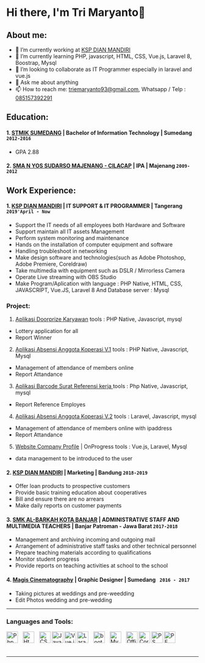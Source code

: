 # Hi there, I'm Tri Maryanto👋
## About me:
- 🔭 I’m currently working at [KSP DIAN MANDIRI](https://www.dianmandiri.id)
- 🌱 I’m currently learning PHP, javascript, HTML, CSS, Vue.js, Laravel 8, Boostrap, Mysql
- 👯 I’m looking to collaborate as IT Programmer especially in laravel and vue.js
- 💬 Ask me about anything
- 📫 How to reach me: triemaryanto93@gmail.com, Whatsapp / Telp : [085157392291](https://wa.me/085157392291)

## Education:

#### 1. [STMIK SUMEDANG](https://fti.unsap.ac.id/) | Bachelor of Information Technology | Sumedang `2012-2016`
   - GPA 2.88
   
 #### 2. [SMA N YOS SUDARSO MAJENANG - CILACAP](https://web.facebook.com/smayosma/?_rdc=1&_rdr) | IPA | Majenang `2009-2012`

## Work Experience:
#### 1. [KSP DIAN MANDIRI](https://www.dianmandiri.id) | IT SUPPORT & IT PROGRAMMER | Tangerang `2019'April - Now`
   - Support the IT needs of all employees both Hardware and Software
   - Support maintain all IT assets Management
   - Perform system monitoring and maintenance
   - Hands on the installation of computer equipment and software
   - Handling troubleshoot in networking 
   - Make design software and technologies(such as Adobe Photoshop, Adobe Premiere, Coreldraw)
   - Take multimedia with equipment such as DSLR / Mirrorless Camera
   - Operate Live streaming with OBS Studio
   - Make Program/Aplication with language : PHP Native, HTML, CSS, JAVASCRIPT, Vue.JS, Laravel 8 And Database server : Mysql
### Project:
   1. [Aplikasi Doorprize Karyawan](https://github.com/triemaryanto/doorprize)
    tools : PHP Native, Javascript, mysql
   - Lottery application for all
   - Report Winner
   2. [Aplikasi Absensi Anggota Koperasi V.1](https://github.com/triemaryanto/ratonline)
    tools : PHP Native, Javascript, Mysql
   - Management of attendance of members online
   - Report Attandance
   3. [Aplikasi Barcode Surat Referensi kerja ](https://github.com/triemaryanto/paklaring)
    tools : Php Native, Javascript, mysql
   - Report Reference Employes
   4. [Aplikasi Absensi Anggota Koperasi V.2](https://github.com/triemaryanto/laravel_diksar)
    tools : Laravel, Javascript, mysql
   - Management of attendance of members online with ipaddress
   - Report Attandance
   5. [Website Company Profile](https://github.com/triemaryanto/dimancorporateyayasan) | OnProgress
    tools : Vue.js, Laravel, Mysql
   - data management to be introduced to the user
#### 2. [KSP DIAN MANDIRI](https://www.dianmandiri.id) | Marketing | Bandung `2018-2019`
   - Offer loan products to prospective customers
   - Provide basic training education about cooperatives
   - Bill and ensure there are no arrears
   - Make daily reports on customer payments
#### 3. [SMK AL-BARKAH KOTA BANJAR](https://web.facebook.com/smkalbarakahkotabanjar/?_rdc=1&_rdr) | ADMINISTRATIVE STAFF AND MULTIMEDIA TEACHERS | Banjar Patroman - Jawa Barat `2017-2018`
   - Management and archiving incoming and outgoing mail
   - Arrangement of administrative staff tasks and other technical personnel
   - Prepare teaching materials according to qualifications
   - Monitor student progress
   - Provide reports on teaching activities at school to the school
#### 4. [Magis Cinematography](https://www.instagram.com/explore/tags/magiscinematography/?hl=en) | Graphic Designer | Sumedang ` 2016 - 2017`
   - Taking pictures at weddings and pre-weedding
   - Edit Photos wedding and pre-wedding
---

### Languages and Tools:
[<img align="left" alt="Php" width="30px" src="https://www.php.net/images/logos/php-logo.svg" style="padding-right:10px;" />][webdev]
[<img align="left" alt="Html" width="30px" src="https://upload.wikimedia.org/wikipedia/commons/thumb/6/61/HTML5_logo_and_wordmark.svg/120px-HTML5_logo_and_wordmark.svg.png" style="padding-right:10px;" />][webdev]
[<img align="left" alt="CSS" width="30px" src="https://upload.wikimedia.org/wikipedia/commons/thumb/d/d5/CSS3_logo_and_wordmark.svg/120px-CSS3_logo_and_wordmark.svg.png" />][webdev]
[<img align="left" alt="Javascript" width="30px" src="https://upload.wikimedia.org/wikipedia/commons/thumb/6/6a/JavaScript-logo.png/600px-JavaScript-logo.png?20120221235433" />][webdev]
[<img align="left" alt="Vue.js" width="30px" src="https://upload.wikimedia.org/wikipedia/commons/thumb/9/95/Vue.js_Logo_2.svg/512px-Vue.js_Logo_2.svg.png?20170919082558" />][webdev]
[<img align="left" alt="Laravel" width="30px" src="https://laravel.com/img/logomark.min.svg" style="padding-right:10px;" />][webdev]
[<img align="left" alt="bootstrap" width="30px" src="https://upload.wikimedia.org/wikipedia/commons/thumb/b/b2/Bootstrap_logo.svg/1280px-Bootstrap_logo.svg.png" style="padding-right:10px;" />][webdev]
[<img align="left" alt="Mysql" width="30px" src="https://www.freepnglogos.com/uploads/logo-mysql-png/logo-mysql-mysql-logo-png-images-are-download-crazypng-21.png" style="padding-right:10px;" />][webdev]
[<img align="left" alt="Office" width="30px" src="https://upload.wikimedia.org/wikipedia/commons/thumb/5/5f/Microsoft_Office_logo_%282019%E2%80%93present%29.svg/2048px-Microsoft_Office_logo_%282019%E2%80%93present%29.svg.png" />][webdev]
[<img align="left" alt="Corel" width="30px" src="https://seeklogo.com/images/C/coreldraw-x7-logo-747B0DC253-seeklogo.com.png" />][webdev]
[<img align="left" alt="PS" width="30px" src="https://upload.wikimedia.org/wikipedia/commons/thumb/a/af/Adobe_Photoshop_CC_icon.svg/1051px-Adobe_Photoshop_CC_icon.svg.png" />][webdev]
[<img align="left" alt="PE" width="30px" src="https://www.svgrepo.com/show/29749/premiere.svg" />][webdev]

<br />
<br />
<br />

---

[webdev]: https://github.com/triemaryanto/triemaryanto

